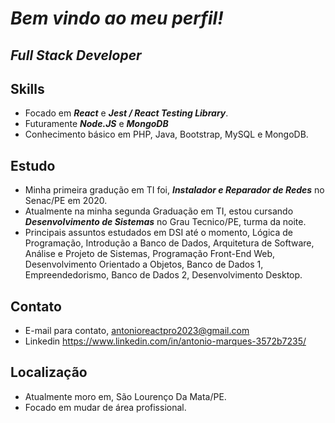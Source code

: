 # *Bem vindo ao meu perfil!*

## *Full Stack Developer*

## Skills
* Focado em ***React*** e ***Jest / React Testing Library***.
* Futuramente ***Node.JS*** e ***MongoDB***
* Conhecimento básico em PHP, Java, Bootstrap, MySQL e MongoDB.

## Estudo
* Minha primeira gradução em TI foi, ***Instalador e Reparador de Redes*** no Senac/PE em 2020.
* Atualmente na minha segunda Graduação em TI, estou cursando ***Desenvolvimento de Sistemas*** no Grau Tecnico/PE, turma da noite.
* Principais assuntos estudados em DSI até o momento, Lógica de Programação, Introdução a Banco de Dados, Arquitetura de Software, Análise e Projeto de Sistemas, Programação Front-End Web, Desenvolvimento Orientado a Objetos, Banco de Dados 1, Empreendedorismo, Banco de Dados 2, Desenvolvimento Desktop.


## Contato
* E-mail para contato, antonioreactpro2023@gmail.com
* Linkedin https://www.linkedin.com/in/antonio-marques-3572b7235/

## Localização
* Atualmente moro em, São Lourenço Da Mata/PE.
* Focado em mudar de área profissional.
<!---
AntonioLemos316/AntonioLemos316 is a ✨ special ✨ repository because its `README.md` (this file) appears on your GitHub profile.
You can click the Preview link to take a look at your changes.
--->
